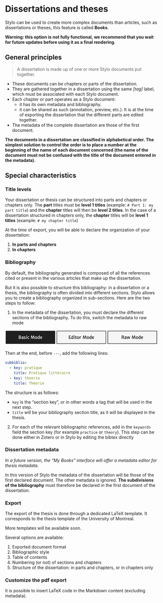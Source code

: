 # Dissertations and theses
Stylo can be used to create more complex documents than articles, such as dissertations or theses, this feature is called **Books**.

**Warning: this option is not fully functional, we recommend that you wait for future updates before using it as a final rendering.**

## General principles

> A dissertation is made up of one or more Stylo documents put together.

- These documents can be chapters or parts of the dissertation.
- They are gathered together in a dissertation using the same _[tag]_ label, which must be associated with each Stylo document.
- Each chapter or part operates as a Stylo document:
  - it has its own metadata and bibliography.
  - it can be shared as such (annotation, preview, etc.). It is at the time of exporting the dissertation that the different parts are edited together.
- The metadata of the complete dissertation are those of the first document.

**The documents in a dissertation are classified in alphabetical order. The simplest solution to control the order is to place a number at the beginning of the name of each document concerned (the name of the document must not be confused with the title of the document entered in the metadata).**

## Special characteristics

### Title levels

Your dissertation or thesis can be structured into parts and chapters or chapters only.  The **part** titles must be **level 1 titles** (example: `# Part 1: my part title`) and the **chapter** titles will then be **level 2 titles**. In the case of a dissertation structured in chapters only, the **chapter** titles will be **level 1 titles** (example: `# my chapter title`)

At the time of export, you will be able to declare the organization of your dissertation:

1. **In parts and chapters**
2. **In chapters**


### Bibliography
By default, the bibliography generated is composed of all the references cited or present in the various articles that make up the dissertation.

But it is also possible to structure this bibliography: in a dissertation or a thesis, the bibliography is often divided into different sections. Stylo allows you to create a bibliography organized in sub-sections. Here are the two steps to follow:

1. In the metadata of the dissertation, you must declare the different sections of the bibliography. To do this, switch the metadata to raw mode

![rawmode](uploads/images/alpha_rawmode.png)

Then at the end, before `---`, add the following lines:

```yaml
subbiblio:
  - key: pratique
    title: Pratique littéraire
  - key: theorie
    title: Théorie
```

The structure is as follows:
- `key`  is the “section key”, or in other words a tag that will be used in the next step.
- `title` will be your bibliography section title, as it will be displayed in the thesis.

2. For each of the relevant bibliographic references, add in the `keywords` field the section key (for example `practice` or `theory`). This step can be done either in Zotero or in Stylo by editing the bibtex directly

### Dissertation metadata
_In a future version, the “My Books” interface will offer a metadata editor for thesis metadata._

In this version of Stylo the metadata of the dissertation will be those of the first declared document. The other metadata is ignored. **The subdivisions of the bibliography** must therefore be declared in the first document of the dissertation.

### Export
The export of the thesis is done through a dedicated LaTeX template. It corresponds to the thesis template of the University of Montreal.

More templates will be available soon.

Several options are available:

1. Exported document format
2. Bibliographic style
3. Table of contents
4. Numbering (or not) of sections and chapters
5. Structure of the dissertation: in parts and chapters, or in chapters only

### Customize the pdf export
It is possible to insert LaTeX code in the Markdown content (excluding metadata).
